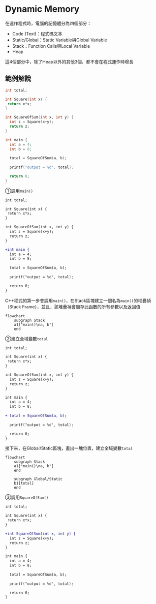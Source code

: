 # Dynamic Memory

在運作程式時，電腦的記憶體分為四個部分：

* Code (Text)：程式碼文本
* Static/Global：Static Variable與Global Variable
* Stack：Function Calls與Local Variable
* Heap

這4個部分中，除了Heap以外的其他3個，都不會在程式運作時增長

## 範例解說


```c
int total;

int Square(int x) {
 return x*x;
}

int SquareOfSum(int x, int y) {
  int z = Square(x+y);
  return z;
}

int main {
  int a = 4;
  int b = 8;
  
  total = SquareOfSum(a, b);
  
  printf("output = %d", total);

  return 0;
}
```

①調用`main()`

```diff c
int total;

int Square(int x) {
 return x*x;
}

int SquareOfSum(int x, int y) {
  int z = Square(x+y);
  return z;
}

+int main {
  int a = 4;
  int b = 8;
  
  total = SquareOfSum(a, b);
  
  printf("output = %d", total);

  return 0;
}
```

C++程式的第一步會調用`main()`，在Stack區塊建立一個名為`main()`的堆疊禎（Stack Frame），並且，該堆疊禎會儲存此函數的所有參數以及返回值

```mermaid
flowchart
    subgraph Stack
    a1["main()\na, b"]
    end
```

②建立全域變數`total`

```diff c
int total;

int Square(int x) {
 return x*x;
}

int SquareOfSum(int x, int y) {
  int z = Square(x+y);
  return z;
}

int main {
  int a = 4;
  int b = 8;
  
+ total = SquareOfSum(a, b);
  
  printf("output = %d", total);

  return 0;
}
```

接下來，在Global/Static區塊，畫出一塊位置，建立全域變數`total`


```mermaid
flowchart
    subgraph Stack
    a1["main()\na, b"]
    end

    subgraph Global/Static
    b1[total]
    end
```

③調用`SquareOfSum()`

```diff c
int total;

int Square(int x) {
 return x*x;
}

+int SquareOfSum(int x, int y) {
  int z = Square(x+y);
  return z;
}

int main {
  int a = 4;
  int b = 8;
  
  total = SquareOfSum(a, b);
  
  printf("output = %d", total);

  return 0;
}
```
